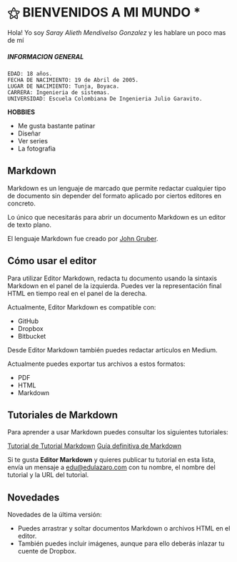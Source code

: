 # ⚝ BIENVENIDOS A MI MUNDO * 

Hola! 
Yo soy _Saray Alieth Mendivelso Gonzalez_ y les hablare un poco mas de mí

##### INFORMACION GENERAL

    EDAD: 18 años.
    FECHA DE NACIMIENTO: 19 de Abril de 2005.
    LUGAR DE NACIMIENTO: Tunja, Boyaca.
    CARRERA: Ingenieria de sistemas.
    UNIVERSIDAD: Escuela Colombiana De Ingenieria Julio Garavito.
    
**HOBBIES**
- Me gusta bastante patinar
- Diseñar
- Ver series
- La fotografia 



## Markdown

Markdown es un lenguaje de marcado que permite redactar cualquier tipo de documento sin depender del formato aplicado por ciertos editores en concreto. 

Lo único que necesitarás para abrir un documento Markdown es un editor de texto plano.

El lenguaje Markdown fue creado por [John Gruber](https://daringfireball.net).

## Cómo usar el editor

Para utilizar Editor Markdown, redacta tu documento usando la sintaxis Markdown en el panel de la izquierda. Puedes ver la representación final HTML en tiempo real en el panel de la derecha.

Actualmente, Editor Markdown es compatible con:

*  GitHub
* Dropbox
* Bitbucket

Desde Editor Markdown también puedes redactar artículos en Medium.

Actualmente puedes exportar tus archivos a estos formatos:

* PDF
* HTML
* Markdown

## Tutoriales de Markdown

Para aprender a usar Markdown puedes consultar los siguientes tutoriales:

[Tutorial de Tutorial Markdown](https://tutorialmarkdown.com)
[Guía definitiva de Markdown](https://neoguias.com/markdown)

Si te gusta **Editor Markdown** y quieres publicar tu tutorial en esta lista, envía un mensaje a edu@edulazaro.com con tu nombre, el nombre del tutorial y la URL del tutorial.

## Novedades

Novedades de la última versión:

* Puedes arrastrar y soltar documentos Markdown o archivos HTML en el editor.
* También puedes incluir imágenes, aunque para ello deberás inlazar tu cuente de Dropbox.



